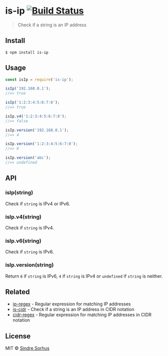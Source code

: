 # is-ip [![Build Status](https://travis-ci.org/sindresorhus/is-ip.svg?branch=master)](https://travis-ci.org/sindresorhus/is-ip)

> Check if a string is an IP address


## Install

```
$ npm install is-ip
```


## Usage

```js
const isIp = require('is-ip');

isIp('192.168.0.1');
//=> true

isIp('1:2:3:4:5:6:7:8');
//=> true

isIp.v4('1:2:3:4:5:6:7:8');
//=> false

isIp.version('192.168.0.1');
//=> 4

isIp.version('1:2:3:4:5:6:7:8');
//=> 6

isIp.version('abc');
//=> undefined

```


## API

### isIp(string)

Check if `string` is IPv4 or IPv6.

### isIp.v4(string)

Check if `string` is IPv4.

### isIp.v6(string)

Check if `string` is IPv6.

### isIp.version(string)

Return `6` if `string` is IPv6, `4` if `string` is IPv4 or `undefined` if `string` is neither.

## Related

- [ip-regex](https://github.com/sindresorhus/ip-regex) - Regular expression for matching IP addresses
- [is-cidr](https://github.com/silverwind/is-cidr) - Check if a string is an IP address in CIDR notation
- [cidr-regex](https://github.com/silverwind/cidr-regex) - Regular expression for matching IP addresses in CIDR notation


## License

MIT © [Sindre Sorhus](https://sindresorhus.com)
